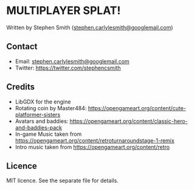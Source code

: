 # MULTIPLAYER SPLAT!


Written by Stephen Smith (stephen.carlylesmith@googlemail.com)



## Contact
* Email: stephen.carlylesmith@googlemail.com
* Twitter: https://twitter.com/stephencsmith


## Credits
* LibGDX for the engine
* Rotating coin by Master484: https://opengameart.org/content/cute-platformer-sisters
* Avatars and baddies: https://opengameart.org/content/classic-hero-and-baddies-pack
* In-game Music taken from https://opengameart.org/content/retroturnaroundstage-1-remix
* Intro music taken from https://opengameart.org/content/retro


## Licence
MIT licence.  See the separate file for details.


